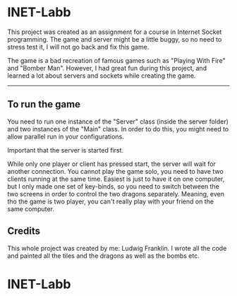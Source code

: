 # INET-Labb

This project was created as an assignment for a course in Internet Socket programming. The game and server might be a 
little buggy, so no need to stress test it, I will not go back and fix this game.

The game is a bad recreation of famous games such as "Playing With Fire" and "Bomber Man". 
However, I had great fun during this project, and learned a lot about servers and sockets while creating the game.
___

## To run the game

You need to run one instance of the "Server" class (inside the server folder) and two instances of the "Main" class.
In order to do this, you might need to allow parallel run in your configurations.

Important that the server is started first.

While only one player or client has pressed start, the server will wait for another connection. You cannot play the game
solo, you need to have two clients running at the same time. Easiest is just to have it on one computer, but I only made
one set of key-binds, so you need to switch between the two screens in order to control the two dragons separately. 
Meaning, even tho the game is two player, you can't really play with your friend on the same computer.

## Credits

This whole project was created by me: Ludwig Franklin. I wrote all the code and painted all the tiles and the dragons
as well as the bombs etc. 

# INET-Labb
